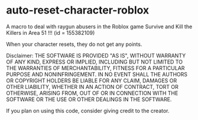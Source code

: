 # auto-reset-character-roblox
A macro to deal with raygun abusers in the Roblox game Survive and Kill the Killers in Area 51 !!! (id = 155382109)

When your character resets, they do not get any points.

Disclaimer: 
THE SOFTWARE IS PROVIDED "AS IS", WITHOUT WARRANTY OF ANY KIND, EXPRESS OR IMPLIED, INCLUDING BUT NOT LIMITED TO THE WARRANTIES OF MERCHANTABILITY, FITNESS FOR A PARTICULAR PURPOSE AND NONINFRINGEMENT. IN NO EVENT SHALL THE AUTHORS OR COPYRIGHT HOLDERS BE LIABLE FOR ANY CLAIM, DAMAGES OR OTHER LIABILITY, WHETHER IN AN ACTION OF CONTRACT, TORT OR OTHERWISE, ARISING FROM, OUT OF OR IN CONNECTION WITH THE SOFTWARE OR THE USE OR OTHER DEALINGS IN THE SOFTWARE.

If you plan on using this code, consider giving credit to the creator.
